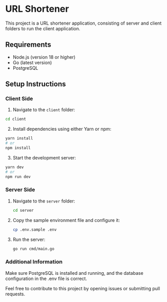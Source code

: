 # URL Shortener

This project is a URL shortener application, consisting of server and client folders to run the client application.

## Requirements

- Node.js (version 18 or higher)
- Go (latest version)
- PostgreSQL

## Setup Instructions

### Client Side

1. Navigate to the `client` folder:

```sh
cd client
```

2. Install dependencies using either Yarn or npm:

```sh
yarn install
# or
npm install
```

3. Start the development server:

```sh
yarn dev
# or
npm run dev
```

### Server Side

1. Navigate to the `server` folder:
   ```sh
   cd server
   ```
2. Copy the sample environment file and configure it:
   ```sh
   cp .env.sample .env
   ```
3. Run the server:
   ```sh
   go run cmd/main.go
   ```

### Additional Information

Make sure PostgreSQL is installed and running, and the database configuration in the .env file is correct.

Feel free to contribute to this project by opening issues or submitting pull requests.

